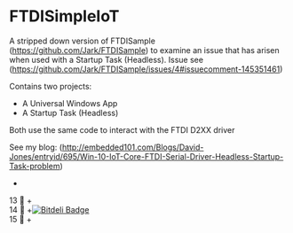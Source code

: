 # FTDISimpleIoT

A stripped down version of FTDISample (https://github.com/Jark/FTDISample) to examine an issue that has arisen when used with a Startup Task (Headless). Issue see (https://github.com/Jark/FTDISample/issues/4#issuecomment-145351461)

Contains two projects:
* A Universal Windows App
* A Startup Task (Headless)

Both use the same code to interact with the FTDI D2XX driver

See my blog: (http://embedded101.com/Blogs/David-Jones/entryid/695/Win-10-IoT-Core-FTDI-Serial-Driver-Headless-Startup-Task-problem)
  
+  
 13  +  
 14  +[![Bitdeli Badge](https://d2weczhvl823v0.cloudfront.net/djaus2/ftdisimpleiot/trend.png)](https://bitdeli.com/free "Bitdeli Badge")  
 15  + 


